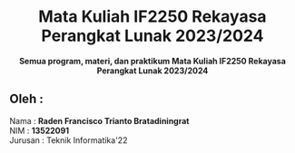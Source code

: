 <div align="center">
<h1>Mata Kuliah IF2250 Rekayasa Perangkat Lunak 2023/2024</h1>
<b>Semua program, materi, dan praktikum Mata Kuliah IF2250 Rekayasa Perangkat Lunak 2023/2024</b>
<br>

</div>


## Oleh : 
Nama : **Raden Francisco Trianto Bratadiningrat**  
NIM : **13522091**   
Jurusan : Teknik Informatika'22  

